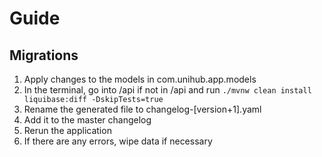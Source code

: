 # Guide

## Migrations
1. Apply changes to the models in com.unihub.app.models
2. In the terminal, go into /api if not in /api and run `./mvnw clean install liquibase:diff -DskipTests=true
`
3. Rename the generated file to changelog-[version+1].yaml
4. Add it to the master changelog
5. Rerun the application
6. If there are any errors, wipe data if necessary